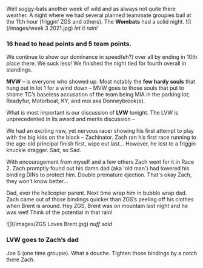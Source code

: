 Well soggy-bats another week of wild and as always not quite there weather. 
A night where we had several planned teammate groupies bail at the 11th hour (friggin’ ZGS and others). The **Wombats** had a solid night. 
![](/images/week 3 2021.jpg)
*let it rain!* 
 
### 16 head to head points and 5 team points. ### 

We continue to show our dominance in speed(eh?) over all by ending in 10th place there. We suck less! We finished the night tied for fourth overall in standings.
 
**MVW** – is everyone who showed up. Most notably the **few hardy souls** that hung out in lot 1 for a wind down – MVW goes to those souls that put to shame TC’s baseless accusation of the team being MIA in the parking lot; Readyfur, Motorboat, KY, and moi aka Donneybrook(e). 
 
What is most important is our discussion of **LVW** tonight. The LVW is unprecedented in its award and merits discussion – 
 
We had an exciting new, yet nervous racer showing his first attempt to play with the big kids on the block – Zachinator. 
Zach ran his first race running to the age-old principal finish first, wipe out last… However, he lost to a friggin knuckle dragger. 
Sad, so Sad. 

With encouragement from myself and a few others Zach went for it in Race 2. Zach promptly found out his damn dad (aka 'old man') had lowered his binding DINs to protect him. Double premature ejection. That's okay Zach, they won't know better...

Dad, ever the helicopter parent. Next time wrap him in bubble wrap dad. 
Zach came out of those bindings quicker than ZGS’s peeling off his clothes when Brent is around. Hey ZGS, Brent was on mountain last night and he was wet! Think of the potential in that rain!

![](/images/ZGS Loves Brent.jpg)
*nuff said*
 
### LVW goes to Zach’s dad ### 
Joe S (one time groupie). What a douche. Tighten those bindings by a notch there Zach. 
